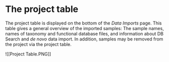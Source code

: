 # The project table
The project table is displayed on the bottom of the *Data Imports* page. This table gives a general overview of the imported samples: The sample names, names of taxonomy and functional database files, and information about DB Search and *de novo* data import. In addition, samples may be removed from the project via the project table.

![[Project Table.PNG]]
